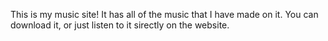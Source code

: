 This is my music site! It has all of the music that I have made on it. You can download it, or just listen to it sirectly on the website.
